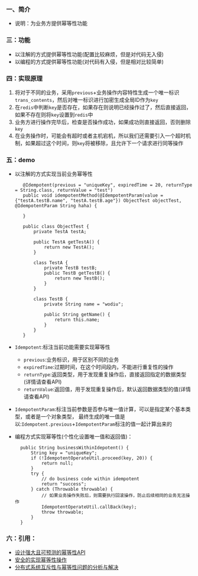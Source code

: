 ### 一、简介
  + 说明：为业务方提供幂等性功能
    
### 三：功能
   + 以注解的方式提供幂等性功能(配置比较麻烦，但是对代码无入侵)
   + 以编程的方式提供幂等性功能(对代码有入侵，但是相对比较简单)
         
### 四：实现原理
   1. 将对于不同的业务，采用`previous`+业务操作内容特性生成一个唯一标识`trans_contents`，然后对唯一标识进行加密生成全局ID作为`key`
   2. 在`redis`中判断`key`是否存在，如果存在则说明已经操作过了，然后直接返回，如果不存在则将`key`设置到`redis`中
   3. 业务方进行操作完毕后，检查是否操作成功，如果成功则直接返回，否则删除`key`
   4. 在业务操作时，可能会有超时或者主机宕机，所以我们还需要引入一个超时机制，如果超过这个时间，则`key`将被移除，且允许下一个请求进行同等操作

### 五：demo
   + 以注解的方式实现当前业务幂等性
   
            @Idempotent(previous = "uniqueKey", expiredTime = 20, returnType = String.class, returnValue = "test")
            public void idempotentMethod(@IdempotentParam(value = {"testA.testB.name", "testA.testB.age"}) ObjectTest objectTest, @IdempotentParam String haha) {
        
            }
                
            public class ObjectTest {
                private TestA testA;
            
                public TestA getTestA() {
                    return new TestA();
                }
            
                class TestA {
                    private TestB testB;
                    public TestB getTestB() {
                        return new TestB();
                    }
                }
            
                class TestB {
                    private String name = "wodiu";
            
                    public String getName() {
                        return this.name;
                    }
                }
            }
   + `Idempotent`:标注当前功能需要实现幂等性
       + `previous`:业务标识，用于区别不同的业务
       + `expiredTime`:过期时间，在这个时间段内，不能进行重复性的操作
       + `returnType`:返回类型，用于发现重复操作后，直接返回指定的数据类型(详情请查看API)
       + `returnValue`:返回值，用于发现重复操作后，默认返回数据类型的值(详情请查看API)
   + `IdempotentParam`:标注当前参数是否参与唯一值计算，可以是指定某个基本类型，或者是一个对象类型，
                              最终生成的唯一值是以:`Idempotent.previous`+`IdempotentParam`标注的值一起计算出来的
                              
   + 编程方式实现幂等性(个性化设置唯一值和返回值)： 
   
           public String businessWithinIdepotent() {
               String key = "uniqueKey";
               if (!IdempotentOperateUtil.proceed(key, 20)) {
                   return null;
               }
               try {
                   // do business code within idempotent
                   return "success";
               } catch (Throwable throwable) {
                   // 如果业务操作失败后，则需要执行回滚操作，防止后续相同的业务无法操作
                   IdempotentOperateUtil.callBack(key);
                   throw throwable;
               }
           }
               
### 六：引用：
   + [设计强大且可预测的幂等性API](https://stripe.com/blog/idempotency)
   + [安全的实现幂等性操作](https://developer.salesforce.com/blogs/engineering/2013/01/implementing-idempotent-operations-with-salesforce.html)
   + [分布式系统互斥性与幂等性问题的分析与解决](https://tech.meituan.com/distributed-system-mutually-exclusive-idempotence-cerberus-gtis.html)       